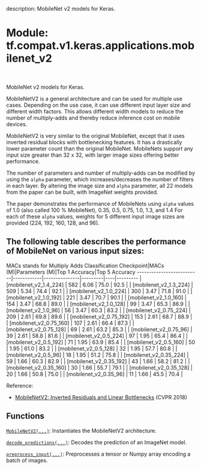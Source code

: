 description: MobileNet v2 models for Keras.

<div itemscope itemtype="http://developers.google.com/ReferenceObject">
<meta itemprop="name" content="tf.compat.v1.keras.applications.mobilenet_v2" />
<meta itemprop="path" content="Stable" />
</div>

# Module: tf.compat.v1.keras.applications.mobilenet_v2

<!-- Insert buttons and diff -->

<table class="tfo-notebook-buttons tfo-api nocontent" align="left">

</table>



MobileNet v2 models for Keras.


MobileNetV2 is a general architecture and can be used for multiple use cases.
Depending on the use case, it can use different input layer size and
different width factors. This allows different width models to reduce
the number of multiply-adds and thereby
reduce inference cost on mobile devices.

MobileNetV2 is very similar to the original MobileNet,
except that it uses inverted residual blocks with
bottlenecking features. It has a drastically lower
parameter count than the original MobileNet.
MobileNets support any input size greater
than 32 x 32, with larger image sizes
offering better performance.

The number of parameters and number of multiply-adds
can be modified by using the `alpha` parameter,
which increases/decreases the number of filters in each layer.
By altering the image size and `alpha` parameter,
all 22 models from the paper can be built, with ImageNet weights provided.

The paper demonstrates the performance of MobileNets using `alpha` values of
1.0 (also called 100 % MobileNet), 0.35, 0.5, 0.75, 1.0, 1.3, and 1.4
For each of these `alpha` values, weights for 5 different input image sizes
are provided (224, 192, 160, 128, and 96).

The following table describes the performance of
MobileNet on various input sizes:
------------------------------------------------------------------------
MACs stands for Multiply Adds
 Classification Checkpoint|MACs (M)|Parameters (M)|Top 1 Accuracy|Top 5 Accuracy
--------------------------|------------|---------------|---------|----|---------
| [mobilenet_v2_1.4_224]  | 582 | 6.06 |          75.0 | 92.5 |
| [mobilenet_v2_1.3_224]  | 509 | 5.34 |          74.4 | 92.1 |
| [mobilenet_v2_1.0_224]  | 300 | 3.47 |          71.8 | 91.0 |
| [mobilenet_v2_1.0_192]  | 221 | 3.47 |          70.7 | 90.1 |
| [mobilenet_v2_1.0_160]  | 154 | 3.47 |          68.8 | 89.0 |
| [mobilenet_v2_1.0_128]  | 99  | 3.47 |          65.3 | 86.9 |
| [mobilenet_v2_1.0_96]   | 56  | 3.47 |          60.3 | 83.2 |
| [mobilenet_v2_0.75_224] | 209 | 2.61 |          69.8 | 89.6 |
| [mobilenet_v2_0.75_192] | 153 | 2.61 |          68.7 | 88.9 |
| [mobilenet_v2_0.75_160] | 107 | 2.61 |          66.4 | 87.3 |
| [mobilenet_v2_0.75_128] | 69  | 2.61 |          63.2 | 85.3 |
| [mobilenet_v2_0.75_96]  | 39  | 2.61 |          58.8 | 81.6 |
| [mobilenet_v2_0.5_224]  | 97  | 1.95 |          65.4 | 86.4 |
| [mobilenet_v2_0.5_192]  | 71  | 1.95 |          63.9 | 85.4 |
| [mobilenet_v2_0.5_160]  | 50  | 1.95 |          61.0 | 83.2 |
| [mobilenet_v2_0.5_128]  | 32  | 1.95 |          57.7 | 80.8 |
| [mobilenet_v2_0.5_96]   | 18  | 1.95 |          51.2 | 75.8 |
| [mobilenet_v2_0.35_224] | 59  | 1.66 |          60.3 | 82.9 |
| [mobilenet_v2_0.35_192] | 43  | 1.66 |          58.2 | 81.2 |
| [mobilenet_v2_0.35_160] | 30  | 1.66 |          55.7 | 79.1 |
| [mobilenet_v2_0.35_128] | 20  | 1.66 |          50.8 | 75.0 |
| [mobilenet_v2_0.35_96]  | 11  | 1.66 |          45.5 | 70.4 |

  Reference:
  - [MobileNetV2: Inverted Residuals and Linear Bottlenecks](
      https://arxiv.org/abs/1801.04381) (CVPR 2018)

## Functions

[`MobileNetV2(...)`](../../../../../tf/keras/applications/MobileNetV2.md): Instantiates the MobileNetV2 architecture.

[`decode_predictions(...)`](../../../../../tf/keras/applications/mobilenet_v2/decode_predictions.md): Decodes the prediction of an ImageNet model.

[`preprocess_input(...)`](../../../../../tf/keras/applications/mobilenet_v2/preprocess_input.md): Preprocesses a tensor or Numpy array encoding a batch of images.

